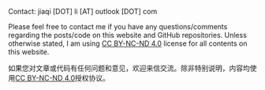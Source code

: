 <!--
.. title: About Virtual World
.. slug: about-virtual-world
.. date: 2015-11-24 17:22:02 UTC
.. tags: About 
.. category: 
.. link: 
.. description: 
.. type: text
-->

Contact: jiaqi [DOT] li [AT] outlook [DOT] com

Please feel free to contact me if you have any questions/comments regarding the posts/code on this website and GitHub repositories. Unless otherwise stated, I am using [CC BY-NC-ND 4.0](http://creativecommons.org/licenses/by-nc-nd/4.0/) license for all contents on this website. 

如果您对文章或代码有任何问题和意见，欢迎来信交流。除非特别说明，内容均使用[CC BY-NC-ND 4.0](http://creativecommons.org/licenses/by-nc-nd/4.0/)授权协议。